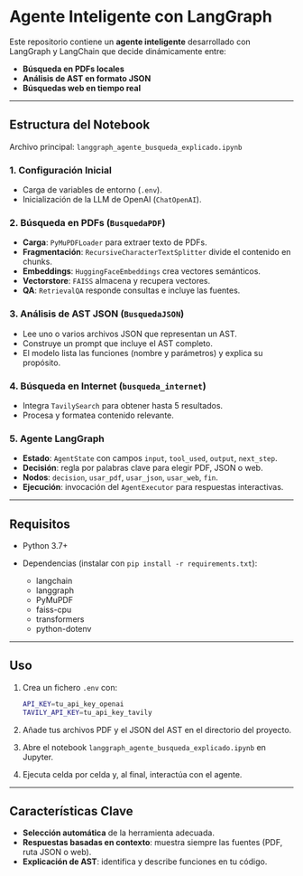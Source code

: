 # Agente Inteligente con LangGraph

Este repositorio contiene un **agente inteligente** desarrollado con LangGraph y LangChain que decide dinámicamente entre:

* **Búsqueda en PDFs locales**
* **Análisis de AST en formato JSON**
* **Búsquedas web en tiempo real**

---

## Estructura del Notebook

Archivo principal: `langgraph_agente_busqueda_explicado.ipynb`

### 1. Configuración Inicial

* Carga de variables de entorno (`.env`).
* Inicialización de la LLM de OpenAI (`ChatOpenAI`).

### 2. Búsqueda en PDFs (`BusquedaPDF`)

* **Carga**: `PyMuPDFLoader` para extraer texto de PDFs.
* **Fragmentación**: `RecursiveCharacterTextSplitter` divide el contenido en chunks.
* **Embeddings**: `HuggingFaceEmbeddings` crea vectores semánticos.
* **Vectorstore**: `FAISS` almacena y recupera vectores.
* **QA**: `RetrievalQA` responde consultas e incluye las fuentes.

### 3. Análisis de AST JSON (`BusquedaJSON`)

* Lee uno o varios archivos JSON que representan un AST.
* Construye un prompt que incluye el AST completo.
* El modelo lista las funciones (nombre y parámetros) y explica su propósito.

### 4. Búsqueda en Internet (`busqueda_internet`)

* Integra `TavilySearch` para obtener hasta 5 resultados.
* Procesa y formatea contenido relevante.

### 5. Agente LangGraph

* **Estado**: `AgentState` con campos `input`, `tool_used`, `output`, `next_step`.
* **Decisión**: regla por palabras clave para elegir PDF, JSON o web.
* **Nodos**: `decision`, `usar_pdf`, `usar_json`, `usar_web`, `fin`.
* **Ejecución**: invocación del `AgentExecutor` para respuestas interactivas.

---

## Requisitos

* Python 3.7+
* Dependencias (instalar con `pip install -r requirements.txt`):

  * langchain
  * langgraph
  * PyMuPDF
  * faiss-cpu
  * transformers
  * python-dotenv

---

## Uso

1. Crea un fichero `.env` con:

   ```bash
   API_KEY=tu_api_key_openai
   TAVILY_API_KEY=tu_api_key_tavily
   ```
2. Añade tus archivos PDF y el JSON del AST en el directorio del proyecto.
3. Abre el notebook `langgraph_agente_busqueda_explicado.ipynb` en Jupyter.
4. Ejecuta celda por celda y, al final, interactúa con el agente.

---

## Características Clave

* **Selección automática** de la herramienta adecuada.
* **Respuestas basadas en contexto**: muestra siempre las fuentes (PDF, ruta JSON o web).
* **Explicación de AST**: identifica y describe funciones en tu código.


